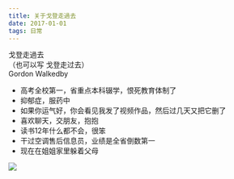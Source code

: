 ```yaml
---
title: 关于戈登走過去
date: 2017-01-01
tags: 日常
---
```

戈登走過去   
（也可以写 戈登走过去）  
Gordon Walkedby   

- 高考全校第一，省重点本科辍学，恨死教育体制了
- 抑郁症，服药中
- 如果你运气好，你会看见我发了视频作品，然后过几天又把它删了
- 喜欢聊天，交朋友，抱抱
- 读书12年什么都不会，很笨
- 干过空调售后信息员，业绩是全省倒数第一
- 现在在姐姐家里躲着父母

![](/images/avator.png)
